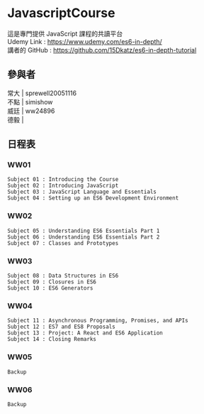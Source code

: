 # JavascriptCourse
這是專門提供 JavaScript 課程的共讀平台  
Udemy Link : https://www.udemy.com/es6-in-depth/  
講者的 GitHub : https://github.com/15Dkatz/es6-in-depth-tutorial

## 參與者
常大 | sprewell20051116  
不點 | simishow   
威廷 | ww24896  
德毅 |  

## 日程表
### WW01
```  
Subject 01 : Introducing the Course
Subject 02 : Introducing JavaScript
Subject 03 : JavaScript Language and Essentials
Subject 04 : Setting up an ES6 Development Environment
```
### WW02
```  
Subject 05 : Understanding ES6 Essentials Part 1
Subject 06 : Understanding ES6 Essentials Part 2
Subject 07 : Classes and Prototypes
```
### WW03
```  
Subject 08 : Data Structures in ES6
Subject 09 : Closures in ES6
Subject 10 : ES6 Generators
```
### WW04
```  
Subject 11 : Asynchronous Programming, Promises, and APIs
Subject 12 : ES7 and ES8 Proposals
Subject 13 : Project: A React and ES6 Application
Subject 14 : Closing Remarks
```
### WW05
```  
Backup
```
### WW06
```  
Backup
```
